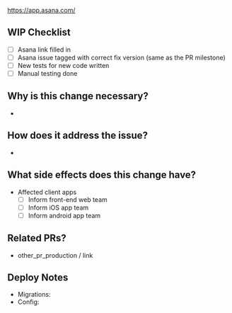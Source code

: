 https://app.asana.com/

## WIP Checklist

- [ ] Asana link filled in
- [ ] Asana issue tagged with correct fix version (same as the PR milestone)
- [ ] New tests for new code written
- [ ] Manual testing done

## Why is this change necessary?

-

## How does it address the issue?

-

## What side effects does this change have?

- Affected client apps
  - [ ] Inform front-end web team
  - [ ] Inform iOS app team
  - [ ] Inform android app team

## Related PRs?

* other_pr_production / link

## Deploy Notes

- Migrations:
- Config:
